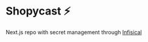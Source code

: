 # Shopycast ⚡

Next.js repo with secret management through [Infisical](https://infisical.com/docs/documentation/guides/nextjs-vercel)
